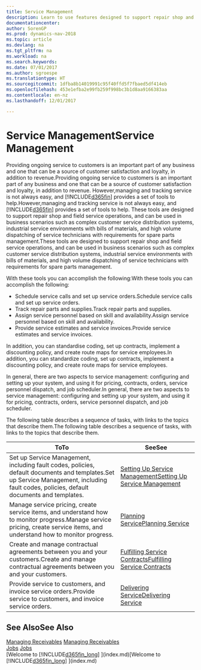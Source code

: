 ```yaml
---
title: Service Management
description: Learn to use features designed to support repair shop and field service operations.
documentationcenter: 
author: SorenGP
ms.prod: dynamics-nav-2018
ms.topic: article
ms.devlang: na
ms.tgt_pltfrm: na
ms.workload: na
ms.search.keywords: 
ms.date: 07/01/2017
ms.author: sgroespe
ms.translationtype: HT
ms.sourcegitcommit: 1dfba8b14019991c95f40ffd5f7fbaed5df414eb
ms.openlocfilehash: 453e1efba2e99fb259f998bc3b1d8aa9166383aa
ms.contentlocale: en-nz
ms.lasthandoff: 12/01/2017

---
```

# <a name="service-management"></a><span data-ttu-id="2360e-103">Service Management</span><span class="sxs-lookup"><span data-stu-id="2360e-103">Service Management</span></span>
<span data-ttu-id="2360e-104">Providing ongoing service to customers is an important part of any business and one that can be a source of customer satisfaction and loyalty, in addition to revenue.</span><span class="sxs-lookup"><span data-stu-id="2360e-104">Providing ongoing service to customers is an important part of any business and one that can be a source of customer satisfaction and loyalty, in addition to revenue.</span></span> <span data-ttu-id="2360e-105">However,managing and tracking service is not always easy, and [!INCLUDE[d365fin](includes/d365fin_md.md)] provides a set of tools to help.</span><span class="sxs-lookup"><span data-stu-id="2360e-105">However,managing and tracking service is not always easy, and [!INCLUDE[d365fin](includes/d365fin_md.md)] provides a set of tools to help.</span></span> <span data-ttu-id="2360e-106">These tools are designed to support repair shop and field service operations, and can be used in business scenarios such as complex customer service distribution systems, industrial service environments with bills of materials, and high volume dispatching of service technicians with requirements for spare parts management.</span><span class="sxs-lookup"><span data-stu-id="2360e-106">These tools are designed to support repair shop and field service operations, and can be used in business scenarios such as complex customer service distribution systems, industrial service environments with bills of materials, and high volume dispatching of service technicians with requirements for spare parts management.</span></span>  

 <span data-ttu-id="2360e-107">With these tools you can accomplish the following:</span><span class="sxs-lookup"><span data-stu-id="2360e-107">With these tools you can accomplish the following:</span></span>  

* <span data-ttu-id="2360e-108">Schedule service calls and set up service orders.</span><span class="sxs-lookup"><span data-stu-id="2360e-108">Schedule service calls and set up service orders.</span></span>  
* <span data-ttu-id="2360e-109">Track repair parts and supplies.</span><span class="sxs-lookup"><span data-stu-id="2360e-109">Track repair parts and supplies.</span></span>  
* <span data-ttu-id="2360e-110">Assign service personnel based on skill and availability.</span><span class="sxs-lookup"><span data-stu-id="2360e-110">Assign service personnel based on skill and availability.</span></span>  
* <span data-ttu-id="2360e-111">Provide service estimates and service invoices.</span><span class="sxs-lookup"><span data-stu-id="2360e-111">Provide service estimates and service invoices.</span></span>  

<span data-ttu-id="2360e-112">In addition, you can standardise coding, set up contracts, implement a discounting policy, and create route maps for service employees.</span><span class="sxs-lookup"><span data-stu-id="2360e-112">In addition, you can standardize coding, set up contracts, implement a discounting policy, and create route maps for service employees.</span></span>  

<span data-ttu-id="2360e-113">In general, there are two aspects to service management: configuring and setting up your system, and using it for pricing, contracts, orders, service personnel dispatch, and job scheduler.</span><span class="sxs-lookup"><span data-stu-id="2360e-113">In general, there are two aspects to service management: configuring and setting up your system, and using it for pricing, contracts, orders, service personnel dispatch, and job scheduler.</span></span>  

<span data-ttu-id="2360e-114">The following table describes a sequence of tasks, with links to the topics that describe them.</span><span class="sxs-lookup"><span data-stu-id="2360e-114">The following table describes a sequence of tasks, with links to the topics that describe them.</span></span>   

|<span data-ttu-id="2360e-115">**To**</span><span class="sxs-lookup"><span data-stu-id="2360e-115">**To**</span></span>|<span data-ttu-id="2360e-116">**See**</span><span class="sxs-lookup"><span data-stu-id="2360e-116">**See**</span></span>|  
|------------|-------------|  
|<span data-ttu-id="2360e-117">Set up Service Management, including fault codes, policies, default documents and templates.</span><span class="sxs-lookup"><span data-stu-id="2360e-117">Set up Service Management, including fault codes, policies, default documents and templates.</span></span>|[<span data-ttu-id="2360e-118">Setting Up Service Management</span><span class="sxs-lookup"><span data-stu-id="2360e-118">Setting Up Service Management</span></span>](service-setup-service.md)|  
|<span data-ttu-id="2360e-119">Manage service pricing, create service items, and understand how to monitor progress.</span><span class="sxs-lookup"><span data-stu-id="2360e-119">Manage service pricing, create service items, and understand how to monitor progress.</span></span>|[<span data-ttu-id="2360e-120">Planning Service</span><span class="sxs-lookup"><span data-stu-id="2360e-120">Planning Service</span></span>](service-plan-service.md)|  
|<span data-ttu-id="2360e-121">Create and manage contractual agreements between you and your customers.</span><span class="sxs-lookup"><span data-stu-id="2360e-121">Create and manage contractual agreements between you and your customers.</span></span>|[<span data-ttu-id="2360e-122">Fulfilling Service Contracts</span><span class="sxs-lookup"><span data-stu-id="2360e-122">Fulfilling Service Contracts</span></span>](service-fulfill-service-contracts.md)|  
|<span data-ttu-id="2360e-123">Provide service to customers, and invoice service orders.</span><span class="sxs-lookup"><span data-stu-id="2360e-123">Provide service to customers, and invoice service orders.</span></span>|[<span data-ttu-id="2360e-124">Delivering Service</span><span class="sxs-lookup"><span data-stu-id="2360e-124">Delivering Service</span></span>](service-deliver-service.md)|  

## <a name="see-also"></a><span data-ttu-id="2360e-125">See Also</span><span class="sxs-lookup"><span data-stu-id="2360e-125">See Also</span></span>  
<span data-ttu-id="2360e-126">[Managing Receivables](receivables-manage-receivables.md) </span><span class="sxs-lookup"><span data-stu-id="2360e-126">[Managing Receivables](receivables-manage-receivables.md) </span></span>  
<span data-ttu-id="2360e-127">[Jobs](projects-how-create-jobs.md) </span><span class="sxs-lookup"><span data-stu-id="2360e-127">[Jobs](projects-how-create-jobs.md) </span></span>  
<span data-ttu-id="2360e-128">[Welcome to [!INCLUDE[d365fin_long](includes/d365fin_long_md.md)] ](index.md)</span><span class="sxs-lookup"><span data-stu-id="2360e-128">[Welcome to [!INCLUDE[d365fin_long](includes/d365fin_long_md.md)] ](index.md)</span></span>

